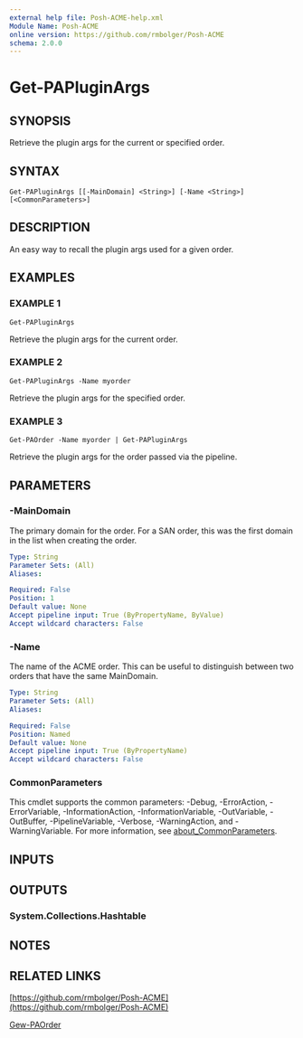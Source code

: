 ```yaml
---
external help file: Posh-ACME-help.xml
Module Name: Posh-ACME
online version: https://github.com/rmbolger/Posh-ACME
schema: 2.0.0
---
```


# Get-PAPluginArgs

## SYNOPSIS
Retrieve the plugin args for the current or specified order.

## SYNTAX

```
Get-PAPluginArgs [[-MainDomain] <String>] [-Name <String>] [<CommonParameters>]
```

## DESCRIPTION
An easy way to recall the plugin args used for a given order.

## EXAMPLES

### EXAMPLE 1
```
Get-PAPluginArgs
```

Retrieve the plugin args for the current order.

### EXAMPLE 2
```
Get-PAPluginArgs -Name myorder
```

Retrieve the plugin args for the specified order.

### EXAMPLE 3
```
Get-PAOrder -Name myorder | Get-PAPluginArgs
```

Retrieve the plugin args for the order passed via the pipeline.

## PARAMETERS

### -MainDomain
The primary domain for the order.
For a SAN order, this was the first domain in the list when creating the order.

```yaml
Type: String
Parameter Sets: (All)
Aliases:

Required: False
Position: 1
Default value: None
Accept pipeline input: True (ByPropertyName, ByValue)
Accept wildcard characters: False
```

### -Name
The name of the ACME order.
This can be useful to distinguish between two orders that have the same MainDomain.

```yaml
Type: String
Parameter Sets: (All)
Aliases:

Required: False
Position: Named
Default value: None
Accept pipeline input: True (ByPropertyName)
Accept wildcard characters: False
```

### CommonParameters
This cmdlet supports the common parameters: -Debug, -ErrorAction, -ErrorVariable, -InformationAction, -InformationVariable, -OutVariable, -OutBuffer, -PipelineVariable, -Verbose, -WarningAction, and -WarningVariable. For more information, see [about_CommonParameters](http://go.microsoft.com/fwlink/?LinkID=113216).

## INPUTS

## OUTPUTS

### System.Collections.Hashtable
## NOTES

## RELATED LINKS

[https://github.com/rmbolger/Posh-ACME](https://github.com/rmbolger/Posh-ACME)

[Gew-PAOrder]()

